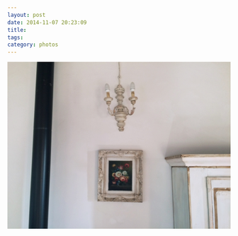 ```yaml
---
layout: post
date: 2014-11-07 20:23:09
title: 
tags:
category: photos
---
```


![title](/assets/photoblog/airbnb-art.jpg)